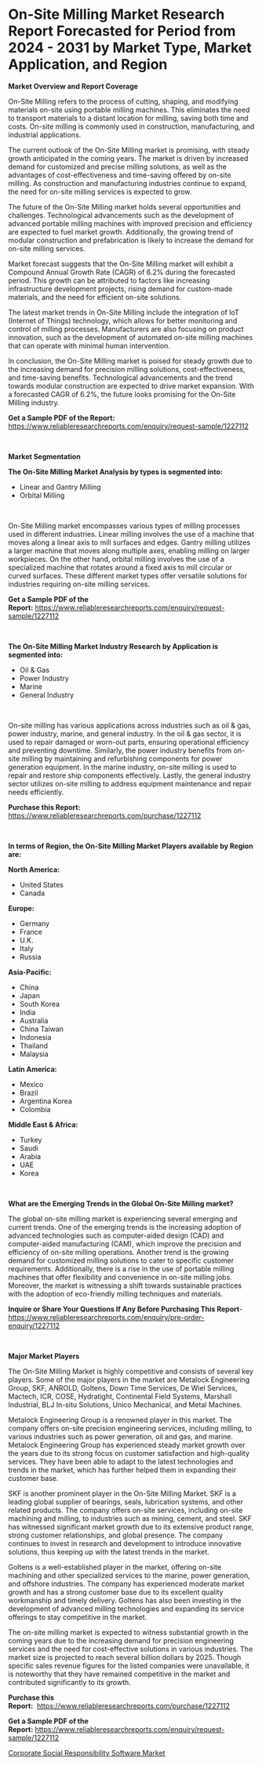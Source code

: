 <p><h1>On-Site Milling Market Research Report Forecasted for Period from 2024 -  2031 by Market Type, Market Application, and Region</h1></p><p><strong>Market Overview and Report Coverage</strong></p>
<p><p>On-Site Milling refers to the process of cutting, shaping, and modifying materials on-site using portable milling machines. This eliminates the need to transport materials to a distant location for milling, saving both time and costs. On-site milling is commonly used in construction, manufacturing, and industrial applications.</p><p>The current outlook of the On-Site Milling market is promising, with steady growth anticipated in the coming years. The market is driven by increased demand for customized and precise milling solutions, as well as the advantages of cost-effectiveness and time-saving offered by on-site milling. As construction and manufacturing industries continue to expand, the need for on-site milling services is expected to grow.</p><p>The future of the On-Site Milling market holds several opportunities and challenges. Technological advancements such as the development of advanced portable milling machines with improved precision and efficiency are expected to fuel market growth. Additionally, the growing trend of modular construction and prefabrication is likely to increase the demand for on-site milling services.</p><p>Market forecast suggests that the On-Site Milling market will exhibit a Compound Annual Growth Rate (CAGR) of 6.2% during the forecasted period. This growth can be attributed to factors like increasing infrastructure development projects, rising demand for custom-made materials, and the need for efficient on-site solutions.</p><p>The latest market trends in On-Site Milling include the integration of IoT (Internet of Things) technology, which allows for better monitoring and control of milling processes. Manufacturers are also focusing on product innovation, such as the development of automated on-site milling machines that can operate with minimal human intervention.</p><p>In conclusion, the On-Site Milling market is poised for steady growth due to the increasing demand for precision milling solutions, cost-effectiveness, and time-saving benefits. Technological advancements and the trend towards modular construction are expected to drive market expansion. With a forecasted CAGR of 6.2%, the future looks promising for the On-Site Milling industry.</p></p>
<p><strong>Get a Sample PDF of the Report:</strong> <a href="https://www.reliableresearchreports.com/enquiry/request-sample/1227112">https://www.reliableresearchreports.com/enquiry/request-sample/1227112</a></p>
<p>&nbsp;</p>
<p><strong>Market Segmentation</strong></p>
<p><strong>The On-Site Milling Market Analysis by types is segmented into:</strong></p>
<p><ul><li>Linear and Gantry Milling</li><li>Orbital Milling</li></ul></p>
<p>&nbsp;</p>
<p><p>On-Site Milling market encompasses various types of milling processes used in different industries. Linear milling involves the use of a machine that moves along a linear axis to mill surfaces and edges. Gantry milling utilizes a larger machine that moves along multiple axes, enabling milling on larger workpieces. On the other hand, orbital milling involves the use of a specialized machine that rotates around a fixed axis to mill circular or curved surfaces. These different market types offer versatile solutions for industries requiring on-site milling services.</p></p>
<p><strong>Get a Sample PDF of the Report:</strong>&nbsp;<a href="https://www.reliableresearchreports.com/enquiry/request-sample/1227112">https://www.reliableresearchreports.com/enquiry/request-sample/1227112</a></p>
<p>&nbsp;</p>
<p><strong>The On-Site Milling Market Industry Research by Application is segmented into:</strong></p>
<p><ul><li>Oil & Gas</li><li>Power Industry</li><li>Marine</li><li>General Industry</li></ul></p>
<p>&nbsp;</p>
<p><p>On-site milling has various applications across industries such as oil & gas, power industry, marine, and general industry. In the oil & gas sector, it is used to repair damaged or worn-out parts, ensuring operational efficiency and preventing downtime. Similarly, the power industry benefits from on-site milling by maintaining and refurbishing components for power generation equipment. In the marine industry, on-site milling is used to repair and restore ship components effectively. Lastly, the general industry sector utilizes on-site milling to address equipment maintenance and repair needs efficiently.</p></p>
<p><strong>Purchase this Report:</strong>&nbsp; <a href="https://www.reliableresearchreports.com/purchase/1227112">https://www.reliableresearchreports.com/purchase/1227112</a></p>
<p>&nbsp;</p>
<p><strong>In terms of Region, the On-Site Milling Market Players available by Region are:</strong></p>
<p>
    <p> <strong> North America: </strong>
        <ul>
            <li>United States</li>
            <li>Canada</li>
        </ul>
        </p> 
    <p> <strong> Europe: </strong>
        <ul>
            <li>Germany</li>
            <li>France</li>
            <li>U.K.</li>
            <li>Italy</li>
            <li>Russia</li>
        </ul>
        </p> 
    <p> <strong> Asia-Pacific: </strong>
        <ul>
            <li>China</li>
            <li>Japan</li>
            <li>South Korea</li>
            <li>India</li>
            <li>Australia</li>
            <li>China Taiwan</li>
            <li>Indonesia</li>
            <li>Thailand</li>
            <li>Malaysia</li>
        </ul>
        </p> 
    <p> <strong> Latin America: </strong>
        <ul>
            <li>Mexico</li>
            <li>Brazil</li>
            <li>Argentina Korea</li>
            <li>Colombia</li>
        </ul>
        </p> 
    <p> <strong> Middle East & Africa: </strong>
        <ul>
            <li>Turkey</li>
            <li>Saudi</li>
            <li>Arabia</li>
            <li>UAE</li>
            <li>Korea</li>
        </ul>
    </p>
    </p>
<p>&nbsp;</p>
<p><strong>What are the Emerging Trends in the Global On-Site Milling market?</strong></p>
<p><p>The global on-site milling market is experiencing several emerging and current trends. One of the emerging trends is the increasing adoption of advanced technologies such as computer-aided design (CAD) and computer-aided manufacturing (CAM), which improve the precision and efficiency of on-site milling operations. Another trend is the growing demand for customized milling solutions to cater to specific customer requirements. Additionally, there is a rise in the use of portable milling machines that offer flexibility and convenience in on-site milling jobs. Moreover, the market is witnessing a shift towards sustainable practices with the adoption of eco-friendly milling techniques and materials.</p></p>
<p><strong>Inquire or Share Your Questions If Any Before Purchasing This Report</strong>- <a href="https://www.reliableresearchreports.com/enquiry/pre-order-enquiry/1227112">https://www.reliableresearchreports.com/enquiry/pre-order-enquiry/1227112</a></p>
<p>&nbsp;</p>
<p><strong>Major Market Players</strong></p>
<p><p>The On-Site Milling Market is highly competitive and consists of several key players. Some of the major players in the market are Metalock Engineering Group, SKF, ANROLD, Goltens, Down Time Services, De Wiel Services, Mactech, ICR, COSE, Hydratight, Continental Field Systems, Marshall Industrial, BLJ In-situ Solutions, Unico Mechanical, and Metal Machines.</p><p>Metalock Engineering Group is a renowned player in this market. The company offers on-site precision engineering services, including milling, to various industries such as power generation, oil and gas, and marine. Metalock Engineering Group has experienced steady market growth over the years due to its strong focus on customer satisfaction and high-quality services. They have been able to adapt to the latest technologies and trends in the market, which has further helped them in expanding their customer base.</p><p>SKF is another prominent player in the On-Site Milling Market. SKF is a leading global supplier of bearings, seals, lubrication systems, and other related products. The company offers on-site services, including on-site machining and milling, to industries such as mining, cement, and steel. SKF has witnessed significant market growth due to its extensive product range, strong customer relationships, and global presence. The company continues to invest in research and development to introduce innovative solutions, thus keeping up with the latest trends in the market.</p><p>Goltens is a well-established player in the market, offering on-site machining and other specialized services to the marine, power generation, and offshore industries. The company has experienced moderate market growth and has a strong customer base due to its excellent quality workmanship and timely delivery. Goltens has also been investing in the development of advanced milling technologies and expanding its service offerings to stay competitive in the market.</p><p>The on-site milling market is expected to witness substantial growth in the coming years due to the increasing demand for precision engineering services and the need for cost-effective solutions in various industries. The market size is projected to reach several billion dollars by 2025. Though specific sales revenue figures for the listed companies were unavailable, it is noteworthy that they have remained competitive in the market and contributed significantly to its growth.</p></p>
<p><strong>Purchase this Report:</strong>&nbsp;&nbsp;<a href="https://www.reliableresearchreports.com/purchase/1227112">https://www.reliableresearchreports.com/purchase/1227112</a></p>
<p></p>
<p><strong>Get a Sample PDF of the Report:</strong>&nbsp;<a href="https://www.reliableresearchreports.com/enquiry/request-sample/1227112">https://www.reliableresearchreports.com/enquiry/request-sample/1227112</a></p>
<p><p><a href="https://medium.com/p/5900261a764b/edit">Corporate Social Responsibility Software Market</a></p></p>